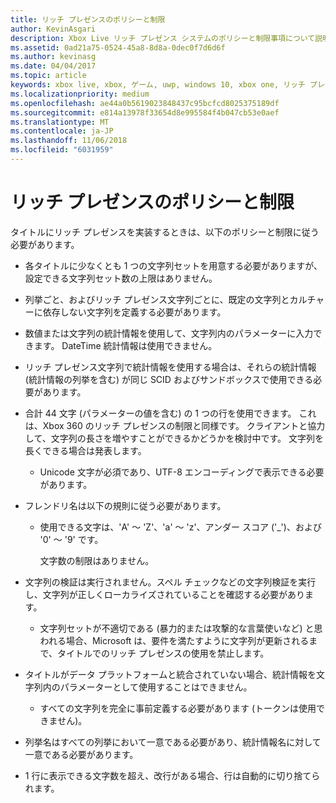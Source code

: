 ```yaml
---
title: リッチ プレゼンスのポリシーと制限
author: KevinAsgari
description: Xbox Live リッチ プレゼンス システムのポリシーと制限事項について説明します。
ms.assetid: 0ad21a75-0524-45a8-8d8a-0dec0f7d6d6f
ms.author: kevinasg
ms.date: 04/04/2017
ms.topic: article
keywords: xbox live, xbox, ゲーム, uwp, windows 10, xbox one, リッチ プレゼンス, ポリシー
ms.localizationpriority: medium
ms.openlocfilehash: ae44a0b5619023848437c95bcfcd8025375189df
ms.sourcegitcommit: e814a13978f33654d8e995584f4b047cb53e0aef
ms.translationtype: MT
ms.contentlocale: ja-JP
ms.lasthandoff: 11/06/2018
ms.locfileid: "6031959"
---
```

# <a name="rich-presence-policies-and-limitations"></a>リッチ プレゼンスのポリシーと制限

タイトルにリッチ プレゼンスを実装するときは、以下のポリシーと制限に従う必要があります。

-   各タイトルに少なくとも 1 つの文字列セットを用意する必要がありますが、設定できる文字列セット数の上限はありません。
-   列挙ごと、およびリッチ プレゼンス文字列ごとに、既定の文字列とカルチャーに依存しない文字列を定義する必要があります。
-   数値または文字列の統計情報を使用して、文字列内のパラメーターに入力できます。 DateTime 統計情報は使用できません。
-   リッチ プレゼンス文字列で統計情報を使用する場合は、それらの統計情報 (統計情報の列挙を含む) が同じ SCID およびサンドボックスで使用できる必要があります。
-   合計 44 文字 (パラメーターの値を含む) の 1 つの行を使用できます。 これは、Xbox 360 のリッチ プレゼンスの制限と同様です。 クライアントと協力して、文字列の長さを増やすことができるかどうかを検討中です。 文字列を長くできる場合は発表します。
    -   Unicode 文字が必須であり、UTF-8 エンコーディングで表示できる必要があります。
-   フレンドリ名は以下の規則に従う必要があります。
    -   使用できる文字は、'A' ～ 'Z'、'a' ～ 'z'、アンダー スコア ('\_')、および '0' ～ '9' です。

        文字数の制限はありません。

-   文字列の検証は実行されません。スペル チェックなどの文字列検証を実行し、文字列が正しくローカライズされていることを確認する必要があります。
    -   文字列セットが不適切である (暴力的または攻撃的な言葉使いなど) と思われる場合、Microsoft は、要件を満たすように文字列が更新されるまで、タイトルでのリッチ プレゼンスの使用を禁止します。
-   タイトルがデータ プラットフォームと統合されていない場合、統計情報を文字列内のパラメーターとして使用することはできません。
    -   すべての文字列を完全に事前定義する必要があります (トークンは使用できません)。
-   列挙名はすべての列挙において一意である必要があり、統計情報名に対して一意である必要があります。
-   1 行に表示できる文字数を超え、改行がある場合、行は自動的に切り捨てられます。
